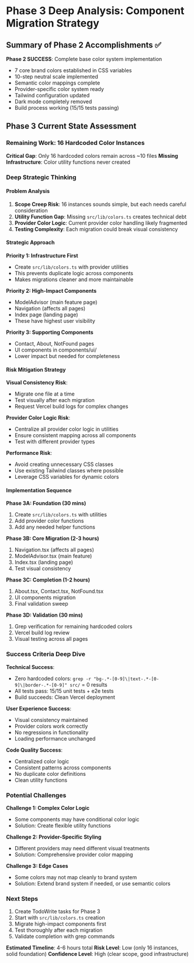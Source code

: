 # Phase 3 Deep Analysis: Component Migration Strategy

## Summary of Phase 2 Accomplishments ✅

**Phase 2 SUCCESS**: Complete base color system implementation
- 7 core brand colors established in CSS variables
- 10-step neutral scale implemented
- Semantic color mappings complete
- Provider-specific color system ready
- Tailwind configuration updated
- Dark mode completely removed
- Build process working (15/15 tests passing)

## Phase 3 Current State Assessment

### Remaining Work: 16 Hardcoded Color Instances
**Critical Gap**: Only 16 hardcoded colors remain across ~10 files
**Missing Infrastructure**: Color utility functions never created

### Deep Strategic Thinking

#### Problem Analysis
1. **Scope Creep Risk**: 16 instances sounds simple, but each needs careful consideration
2. **Utility Function Gap**: Missing `src/lib/colors.ts` creates technical debt
3. **Provider Color Logic**: Current provider color handling likely fragmented
4. **Testing Complexity**: Each migration could break visual consistency

#### Strategic Approach

**Priority 1: Infrastructure First**
- Create `src/lib/colors.ts` with provider utilities
- This prevents duplicate logic across components
- Makes migrations cleaner and more maintainable

**Priority 2: High-Impact Components**
- ModelAdvisor (main feature page)
- Navigation (affects all pages)
- Index page (landing page)
- These have highest user visibility

**Priority 3: Supporting Components**
- Contact, About, NotFound pages
- UI components in components/ui/
- Lower impact but needed for completeness

#### Risk Mitigation Strategy

**Visual Consistency Risk**: 
- Migrate one file at a time
- Test visually after each migration
- Request Vercel build logs for complex changes

**Provider Color Logic Risk**:
- Centralize all provider color logic in utilities
- Ensure consistent mapping across all components
- Test with different provider types

**Performance Risk**:
- Avoid creating unnecessary CSS classes
- Use existing Tailwind classes where possible
- Leverage CSS variables for dynamic colors

#### Implementation Sequence

**Phase 3A: Foundation (30 mins)**
1. Create `src/lib/colors.ts` with utilities
2. Add provider color functions
3. Add any needed helper functions

**Phase 3B: Core Migration (2-3 hours)**
1. Navigation.tsx (affects all pages)
2. ModelAdvisor.tsx (main feature)
3. Index.tsx (landing page)
4. Test visual consistency

**Phase 3C: Completion (1-2 hours)**
1. About.tsx, Contact.tsx, NotFound.tsx
2. UI components migration
3. Final validation sweep

**Phase 3D: Validation (30 mins)**
1. Grep verification for remaining hardcoded colors
2. Vercel build log review
3. Visual testing across all pages

### Success Criteria Deep Dive

**Technical Success**:
- Zero hardcoded colors: `grep -r "bg-.*-[0-9]\|text-.*-[0-9]\|border-.*-[0-9]" src/` = 0 results
- All tests pass: 15/15 unit tests + e2e tests
- Build succeeds: Clean Vercel deployment

**User Experience Success**:
- Visual consistency maintained
- Provider colors work correctly
- No regressions in functionality
- Loading performance unchanged

**Code Quality Success**:
- Centralized color logic
- Consistent patterns across components
- No duplicate color definitions
- Clean utility functions

### Potential Challenges

**Challenge 1: Complex Color Logic**
- Some components may have conditional color logic
- Solution: Create flexible utility functions

**Challenge 2: Provider-Specific Styling**
- Different providers may need different visual treatments
- Solution: Comprehensive provider color mapping

**Challenge 3: Edge Cases**
- Some colors may not map cleanly to brand system
- Solution: Extend brand system if needed, or use semantic colors

### Next Steps

1. Create TodoWrite tasks for Phase 3
2. Start with `src/lib/colors.ts` creation
3. Migrate high-impact components first
4. Test thoroughly after each migration
5. Validate completion with grep commands

**Estimated Timeline**: 4-6 hours total
**Risk Level**: Low (only 16 instances, solid foundation)
**Confidence Level**: High (clear scope, good infrastructure)
